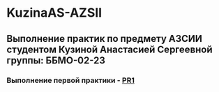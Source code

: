 # KuzinaAS-AZSII
## Выполнение практик по предмету АЗСИИ студентом Кузиной Анастасией Сергеевной группы: ББМО-02-23
### Выполнение первой практики - [PR1](https://github.com/GingerPlatypus/KuzinaAS-AZSII/tree/48e52aec9698046d6dca3e67dcc30b3571920391/PR1)
